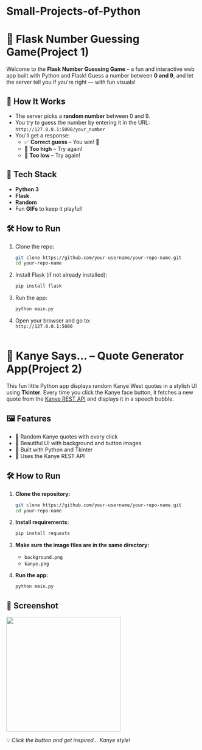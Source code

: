 # Small-Projects-of-Python
# 🎯 Flask Number Guessing Game(Project 1)

Welcome to the **Flask Number Guessing Game** – a fun and interactive web app built with Python and Flask! Guess a number between **0 and 9**, and let the server tell you if you're right — with fun visuals!

## 🚀 How It Works

- The server picks a **random number** between 0 and 9.
- You try to guess the number by entering it in the URL:  
  `http://127.0.0.1:5000/your_number`
- You'll get a response:
  - ✅ **Correct guess** – You win! 🎉
  - 🔼 **Too high** – Try again!
  - 🔽 **Too low** – Try again!

## 🧰 Tech Stack

- **Python 3**
- **Flask**
- **Random**
- Fun **GIFs** to keep it playful!

## 🛠️ How to Run

1. Clone the repo:
   ```bash
   git clone https://github.com/your-username/your-repo-name.git
   cd your-repo-name
   ```

2. Install Flask (if not already installed):
   ```bash
   pip install flask
   ```

3. Run the app:
   ```bash
   python main.py
   ```

4. Open your browser and go to:  
   `http://127.0.0.1:5000`
      ```

# 🎤 Kanye Says... – Quote Generator App(Project 2)

This fun little Python app displays random Kanye West quotes in a stylish UI using **Tkinter**. Every time you click the Kanye face button, it fetches a new quote from the [Kanye REST API](https://api.kanye.rest) and displays it in a speech bubble.

## 🖼️ Features

- 🔁 Random Kanye quotes with every click
- 🎨 Beautiful UI with background and button images
- 🐍 Built with Python and Tkinter
- 🔗 Uses the Kanye REST API

## 🛠️ How to Run

1. **Clone the repository:**
   ```bash
   git clone https://github.com/your-username/your-repo-name.git
   cd your-repo-name
   ```

2. **Install requirements:**
   ```bash
   pip install requests
   ```

3. **Make sure the image files are in the same directory:**
   - `background.png`
   - `kanye.png`

4. **Run the app:**
   ```bash
   python main.py
   ```

## 🧠 Screenshot
<img src = 'https://github.com/user-attachments/assets/777b40e4-f6a8-45e1-9e61-967e5b458fae' width = "300">



💡 *Click the button and get inspired... Kanye style!*

      
